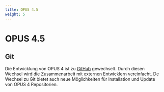 ```yaml
---
title: OPUS 4.5
weight: 5
---
```


# OPUS 4.5

## Git

Die Entwicklung von OPUS 4 ist zu [GitHub][GITHUB] gewechselt. Durch diesen Wechsel wird die Zusammenarbeit mit
externen Entwicklern vereinfacht. De Wechsel zu Git bietet auch neue Möglichkeiten für Installation und Update
von OPUS 4 Repositorien.



[GITHUB]: https://github.com/OPUS4



